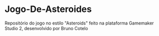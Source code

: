 # Jogo-De-Asteroides
Repositório do jogo no estilo "Asteroids" feito na plataforma Gamemaker Studio 2, desenvolvido por Bruno Cotelo
